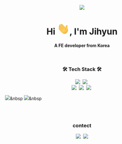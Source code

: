 
<p align='center'>
  <img src="https://capsule-render.vercel.app/api?type=soft&color=auto%&height=20&animation=twinkling" />
</p>
<h1 align="center" >Hi <img src="https://raw.githubusercontent.com/ABSphreak/ABSphreak/master/gifs/Hi.gif" width="40px" />, I'm Jihyun</h1>
<h4 align="center">A FE developer from Korea</h4>


<br>
<h3 align="center">🛠 Tech Stack 🛠</h3>

<p align="center">
  <img src="https://img.shields.io/badge/React-61DAFB?style=flat-square&logo=React&logoColor=white"/></a>&nbsp 
  <img src="https://img.shields.io/badge/Javascript-ffb13b?style=flat-square&logo=javascript&logoColor=white"/></a>&nbsp
<!--   <img src="https://img.shields.io/badge/Typescript-3178C6?style=flat-square&logo=typescript&logoColor=white"/></a>&nbsp -->
  <br>
  <img src="https://img.shields.io/badge/HTML5-DD4B25?style=flat-square&logo=HTML5&logoColor=white"/></a>&nbsp 
  <img src="https://img.shields.io/badge/CSS3-1572B6?style=flat-square&logo=css3&logoColor=white"/></a>&nbsp 
<!--   <img src="https://img.shields.io/badge/Sass-C76494?style=flat-square&logo=sass&logoColor=white"/></a>&nbsp -->
  <img src="https://img.shields.io/badge/styled--components-DB7093?style=flat-square&logo=styled-components&logoColor=white"/></a>&nbsp
  
<!--   <br>
  <img src="https://img.shields.io/badge/Node.js-6DB33F?style=flat-square&logo=Node.js&logoColor=white"/></a>&nbsp 
  <img src="https://img.shields.io/badge/Express-000000?style=flat-square&logo=Express&logoColor=white"/></a>&nbsp 
  <img src="https://img.shields.io/badge/RESTful--API-000000?style=flat-square&logoColor=white"/></a>&nbsp  -->
<!--   <br>
  <img src="https://img.shields.io/badge/Mysql-4479A1?style=flat-square&logo=MySql&logoColor=white"/></a>&nbsp 
  <img src="https://img.shields.io/badge/MongoDB-47A248?style=flat-square&logo=MongoDB&logoColor=white"/></a>&nbsp 
  <br> -->
  <img src="https://img.shields.io/badge/Git-F05032?style=flat-square&logo=Git&logoColor=white"/></a>&nbsp 
  <img src="https://img.shields.io/badge/GitHub-181717?style=flat-square&logo=GitHub&logoColor=white"/></a>&nbsp 

</p>
<br><br>
<h3 align="center">  contect  </h3>
<p align="center">
  <a href="https://wlgus3.tistory.com/"><img src="https://img.shields.io/badge/Blog-000000?style=flat-square&logo=GitHub&logoColor=white&link=https://changyu-ryou.github.io/"/></a>&nbsp
<!--   <a href="https://www.instagram.com/chan_9oo/"><img src="https://img.shields.io/badge/Instagram-E4405F?style=flat-square&logo=Instagram&logoColor=white&link=https://www.instagram.com/chan_9oo/"/></a>&nbsp -->
  <a href="mailto:jhjh3903@naver.com"><img src="https://img.shields.io/badge/E--mail-d14836?style=flat-square&logo=Gmail&logoColor=white&link=ycg02116@naver.com"/></a>
</p>
<br>

<!--
**wlgus3/wlgus3** is a ✨ _special_ ✨ repository because its `README.md` (this file) appears on your GitHub profile.

Here are some ideas to get you started:

- 🔭 I’m currently working on ...
- 🌱 I’m currently learning ...
- 👯 I’m looking to collaborate on ...
- 🤔 I’m looking for help with ...
- 💬 Ask me about ...
- 📫 How to reach me: ...
- 😄 Pronouns: ...
- ⚡ Fun fact: ...
-->
